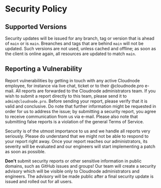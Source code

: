 # Security Policy

## Supported Versions

Security updates will be issued for any branch, tag or version that is ahead of `main` or is `main`. Breanches and tags that are behind `main` will not be updated. Such versions are not used, unless cached and offline; as soon as the client is online again, all resources are updated to match `main`.

## Reporting a Vulnerability

Report vulnerabilities by getting in touch with any active Cloudnode employee, for instance via live chat, ticket or to their @cloudnode.pro e-mail. All reports are forwarded to the Cloudnode administrators team. If you wish to submit a report directly to this team, please send it to `admin@cloudnode.pro`. Before sending your report, please verify that it is valid and conclusive. Do note that further information might be requested in order for us to address the issue; by submitting a security report, you agree to receive communication from us via e-mail. Please also note that submitting false reports is a violation of the general Terms of Service.

Security is of the utmost importance to us and we handle all reports very seriously. Please do understand that we might not be able to respond to your report right away. Once your report reaches our administrators, its severity will be evaluated and our engineers will start implementing a patch as soon as possible.

__Don't__ submit security reports or other sensitive information in public domains, such as GitHub issues and groups! Our team will create a security advisory which will be visible only to Cloudnode administrators and engineers. The advisory will be made public after a final security update is issued and rolled out for all users.
